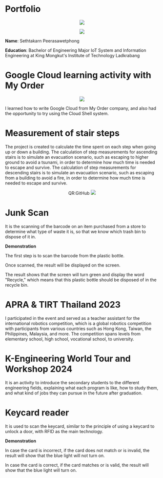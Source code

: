 # Portfolio
<p align="center">
<img src="https://media.discordapp.net/attachments/908690015658311690/1330399891423232051/images-removebg-preview.png?ex=678dd6f3&is=678c8573&hm=c8bf2409e005d1294e3801de6377b396a1a00b5676d9b05a991fed6818533a2a&=&format=webp&quality=lossless"></img>
</p>

<p align="center">
<img src="https://media.discordapp.net/attachments/908690015658311690/1330453295055110204/Layer_14.png?ex=678e08b0&is=678cb730&hm=b0229d6068cbbe9ad0367844978e4bd4be7264c9af9d1fa6d6174ff678f76a44&=&format=webp&quality=lossless"></img>
</p>

**Name**: Sethtakarn Peerasawetphong

**Education**: Bachelor of Engineering Major IoT System and Information Engineering at King Mongkut's Institute of Technology Ladkrabang

# Google Cloud learning activity with My Order

<p align="center">
<img src="https://media.discordapp.net/attachments/908690015658311690/1330448032906350682/Sethtakarn_Peerasawetphong-1.png?ex=678e03c9&is=678cb249&hm=18eed36216477b42c1428e7251678397b9ae496e90973c9fb706882bc857ea57&=&format=webp&quality=lossless"></img>
</p>

I learned how to write Google Cloud from My Order company, 
and also had the opportunity to try using the Cloud Shell system.

# Measurement of stair steps

The project is created to calculate the time spent on each 
step when going up or down a building.
The calculation of step measurements for ascending stairs is 
to simulate an evacuation scenario, such as escaping
to higher ground to avoid a tsunami, in order to determine 
how much time is needed to escape and survive.
The calculation of step measurements for descending stairs is to 
simulate an evacuation scenario,
such as escaping from a building to avoid a fire, in order to determine 
how much time is needed to escape and survive.

<p align="center">
QR:GitHub
<img src="https://media.discordapp.net/attachments/908690015658311690/1330448075071946854/github.png?ex=678e03d3&is=678cb253&hm=30ffac9a7d81b6de3fe4be695053cd1a13d0b53c6abac5c27a171004a04f3415&=&format=webp&quality=lossless"></img>
</p>

# Junk Scan

It is the scanning of the barcode on an item purchased from a store to 
determine what type of waste it is, so that we know which trash bin to dispose of it in.

**Demonstration**

The first step is to scan the barcode 
from the plastic bottle.

Once scanned, the result 
will be displayed on the screen.

The result shows that the screen 
will turn green and display 
the word "Recycle," which means 
that this plastic bottle should be 
disposed of in the recycle bin.

# APRA & TIRT Thailand 2023

I participated in the event and served as a teacher assistant for the international robotics competition, which is a global 
robotics competition with participants 
from various countries such as 
Hong Kong, Taiwan, the Philippines, Malaysia, and more. The competition spans levels from 
elementary school, high school, 
vocational school, to university.

# K-Engineering World Tour and Workshop 2024

It is an activity to introduce the secondary students to the different engineering fields, explaining what each program is like, how to study them, and what kind of jobs they can pursue in the future after graduation.

# Keycard reader

It is used to scan the keycard, similar to the principle of 
using a keycard to unlock a door, with RFID as the main technology.

**Demonstration**

In case the card is incorrect,
if the card does not match or is 
invalid, the result will show that 
the blue light will not turn on.

In case the card is correct, 
if the card matches or is valid, 
the result will show that 
the blue light will turn on.